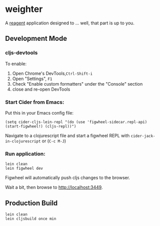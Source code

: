 # weighter

A [reagent](https://github.com/reagent-project/reagent) application designed to ... well, that part is up to you.

## Development Mode

### cljs-devtools

To enable:

1. Open Chrome's DevTools,`Ctrl-Shift-i`
2. Open "Settings", `F1`
3. Check "Enable custom formatters" under the "Console" section
4. close and re-open DevTools

### Start Cider from Emacs:

Put this in your Emacs config file:

```
(setq cider-cljs-lein-repl "(do (use 'figwheel-sidecar.repl-api) (start-figwheel!) (cljs-repl))")
```

Navigate to a clojurescript file and start a figwheel REPL with `cider-jack-in-clojurescript` or (`C-c M-J`)

### Run application:

```
lein clean
lein figwheel dev
```

Figwheel will automatically push cljs changes to the browser.

Wait a bit, then browse to [http://localhost:3449](http://localhost:3449).

## Production Build

```
lein clean
lein cljsbuild once min
```
